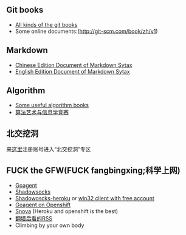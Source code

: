 Git books
----
* [All kinds of the git books](/books/git)
* Some online documents:(http://git-scm.com/book/zh/v1)

Markdown
----
* [Chinese Edition Document of Markdown Sytax](http://wowubuntu.com/markdown/)
* [English Edition Document of Markdown Sytax](http://daringfireball.net/projects/markdown/syntax)


Algorithm
----
* [Some useful algorithm books](/books/algorithm)
* [算法艺术与信息学竞赛](https://github.com/oeddyo/algorithm/blob/master/resources/%E7%AE%97%E6%B3%95%E8%89%BA%E6%9C%AF%E4%B8%8E%E4%BF%A1%E6%81%AF%E5%AD%A6%E7%AB%9E%E8%B5%9B%EF%BC%88%E5%88%98%E6%B1%9D%E4%BD%B3%E3%80%81%E9%BB%84%E4%BA%AE%20%E7%9D%80%EF%BC%89.pdf)

北交挖洞
----
来[这里](https://1008rjsx.tk)注册账号进入“北交挖洞”专区

FUCK the GFW(FUCK fangbingxing;科学上网)
----
* [Goagent](https://github.com/goagent/goagent)
* [Shadowsocks](https://github.com/clowwindy/shadowsocks)
* [Shadowoscks-heroku](https://github.com/wssbwssbwssb/shadowsocks-heroku) or [win32 client with free account](https://dropbox-b9attwnik5i4innz.rhcloud.com/)
* [Goagent on Openshift](https://github.com/wssbwssbwssb/goagent-rhc)
* [Snova](https://code.google.com/p/snova/) (Heroku and openshift is the best)
* [翻墙后看的RSS](http://1008rjsx.tk/39-fan-qiang-hou-derss-ding-yue-yuan)
* Climbing by your own body
